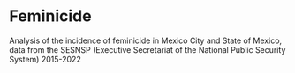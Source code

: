 # Feminicide
Analysis of the incidence of feminicide in Mexico City and State of Mexico, data from the SESNSP (Executive Secretariat of the National Public Security System) 2015-2022
